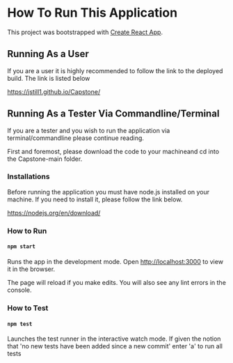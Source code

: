 # How To Run This Application
This project was bootstrapped with [Create React App](https://github.com/facebook/create-react-app).

## Running As a User
If you are a user it is highly recommended to follow the link to the deployed build. The link is listed below

https://jstill1.github.io/Capstone/

## Running As a Tester Via Commandline/Terminal
If you are a tester and you wish to run the application via terminal/commandline please continue reading. 

First and foremost, please download the code to your machineand cd into the Capstone-main folder.

### Installations

Before running the application you must have node.js installed on your machine. If you need to install it, please follow the link below.

https://nodejs.org/en/download/

### How to Run

#### `npm start`
Runs the app in the development mode.
Open [http://localhost:3000](http://localhost:3000) to view it in the browser.

The page will reload if you make edits. You will also see any lint errors in the console.

### How to Test

#### `npm test`

Launches the test runner in the interactive watch mode.
If given the notion that 'no new tests have been added since a new commit' enter 'a' to run all tests
